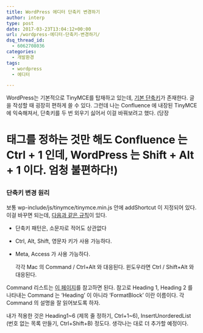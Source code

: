```yaml
---
title: WordPress 에디터 단축키 변경하기
author: interp
type: post
date: 2017-03-23T13:04:12+00:00
url: /wordpress-에디터-단축키-변경하기/
dsq_thread_id:
  - 6062708036
categories:
  - 개발환경
tags:
  - wordpress
  - 에디터

---
```

WordPress는 기본적으로 TinyMCE를 탑재하고 있는데, [기본 단축키][1]가 존재한다. 글을 작성할 때 굉장히 편하게 쓸 수 있다. 그런데 나는 Confluence 에 내장된 TinyMCE에 익숙해져서, 단축키를 두 번 외우기 싫어서 이걸 바꿔보려고 했다. (당장 <h1> 태그를 정하는 것만 해도 Confluence 는 Ctrl + 1 인데, WordPress 는 Shift + Alt + 1 이다. 엄청 불편하다!)

### 단축키 변경 원리

보통 wp-include/js/tinymce/tinymce.min.js 안에 addShortcut 이 지정되어 있다. 이걸 바꾸면 되는데, [다음과 같은 규칙][2]이 있다.

  * 단축키 패턴은, 소문자로 적어도 상관없다
  * Ctrl, Alt, Shift, 영문자 키가 사용 가능하다.
  * Meta, Access 가 사용 가능하다.
  
    각각 Mac 의 Command / Ctrl+Alt 와 대응된다. 윈도우라면 Ctrl / Shift+Alt 와 대응된다.

Command 리스트는 [이 페이지][3]를 참고하면 된다. 참고로 Heading 1, Heading 2 를 나타내는 Command 는 &#8216;Heading&#8217; 이 아니라 &#8216;FormatBlock&#8217; 이란 이름이다. 각 Command 의 설명을 잘 읽어보도록 하자.

내가 적용한 것은 Heading1~6 (제목 줄 정하기, Ctrl+1~6), InsertUnorderedList (번호 없는 목록 만들기, Ctrl+Shift+B) 정도다. 생각나는 대로 더 추가할 예정이다.

 [1]: https://www.tinymce.com/docs/advanced/keyboard-shortcuts/#editorkeyboardshortcuts
 [2]: http://archive.tinymce.com/wiki.php/api4:class.tinymce.Shortcuts
 [3]: https://www.tinymce.com/docs/advanced/editor-command-identifiers/